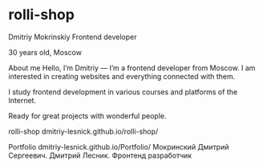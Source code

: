 # rolli-shop

Dmitriy Mokrinskiy Frontend developer

30 years old, Moscow

About me Hello, I’m Dmitriy — I’m a frontend developer from Moscow. I am interested in creating websites and everything connected with them.

I study frontend development in various courses and platforms of the Internet.

Ready for great projects with wonderful people.

rolli-shop 
dmitriy-lesnick.github.io/rolli-shop/

Portfolio dmitriy-lesnick.github.io/Portfolio/ Мокринский Дмитрий Сергеевич. Дмитрий Лесник. Фронтенд разработчик













